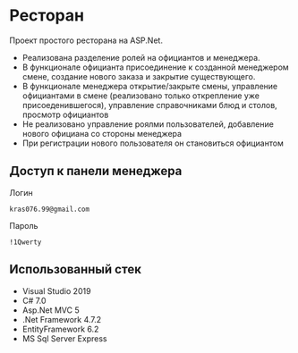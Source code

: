 # Ресторан

Проект простого ресторана на ASP.Net. 
* Реализована разделение ролей на официантов и менеджера. 
* В функционале официанта присоединение к созданной менеджером смене, создание нового заказа и закрытие существующего.
* В функционале менеджера открытие/закрыте смены, управление официантами в смене (реализовано только открепление уже присоеденившегося), управление справочниками блюд и столов, просмотр официантов
* Не реализовано управление роялми пользователей, добавление нового официана со стороны менеджера
* При регистрации нового пользователя он становиться официантом

## Доступ к панели менеджера
Логин
```
kras076.99@gmail.com
```
Пароль
```
!1Qwerty
```

## Использованный стек

* Visual Studio 2019
* C# 7.0
* Asp.Net MVC 5
* .Net Framework 4.7.2
* EntityFramework 6.2
* MS Sql Server Express
